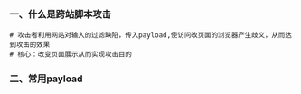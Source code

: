 ### 一、什么是跨站脚本攻击
```shell
# 攻击者利用网站对输入的过滤缺陷，传入payload,使访问改页面的浏览器产生歧义，从而达到攻击的效果
# 核心：改变页面展示从而实现攻击目的
```

### 二、常用payload
```shell

```